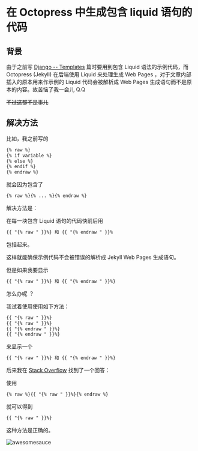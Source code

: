 # 在 Octopress 中生成包含 liquid 语句的代码


## 背景

由于之前写 [Django -- Templates](http://thehackercat.me/blog/2015/11/16/django-learning2/) 篇时要用到包含 Liquid 语法的示例代码，而 Octopress (Jekyll) 在后端使用 Liquid 来处理生成 Web Pages ，对于文章内部插入的原本用来作示例的 Liquid 代码会被解析成 Web Pages 生成语句而不是原本的内容。故苦恼了我一会儿 Q.Q

~~不过这都不是事儿~~

## 解决方法

比如，我之前写的
<!--more-->
```html
{% raw %}
{% if variable %}
{% else %}
{% endif %}
{% endraw %}
```
就会因为包含了

```html
{% raw %}{% ... %}{% endraw %}
```

解决方法是：

在每一块包含 Liquid 语句的代码快前后用

```html
{{ "{% raw " }}%} 和 {{ "{% endraw " }}%
```

包括起来。

这样就能确保示例代码不会被错误的解析成 Jekyll Web Pages 生成语句。

但是如果我要显示

```html
{{ "{% raw " }}%} 和 {{ "{% endraw " }}%}
```

怎么办呢 ？

我试着使用使用如下方法：
```html
{{ "{% raw " }}%}
{{ "{% raw " }}%}
{{ "{% endraw " }}%}
{{ "{% endraw " }}%}
```
来显示一个

```html
{{ "{% raw " }}%} 和 {{ "{% endraw " }}%}
```

后来我在 [Stack Overflow](http://stackoverflow.com/questions/3426182/how-to-escape-liquid-template-tags) 找到了一个回答：

使用

```html
{% raw %}{{ "{% raw " }}%}{% endraw %}
```

就可以得到

```html
{{ "{% raw " }}%}
```

这种方法是正确的。

![awesomesauce](http://ww1.sinaimg.cn/large/6aa09e8fjw1evgxf183vrj20zk12sqa3.jpg)

